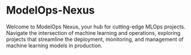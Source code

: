 # ModelOps-Nexus
Welcome to ModelOps Nexus, your hub for cutting-edge MLOps projects. Navigate the intersection of machine learning and operations, exploring projects that streamline the deployment, monitoring, and management of machine learning models in production.
